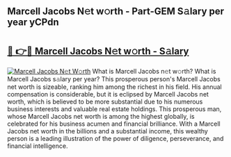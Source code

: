 ## Marcell Jacobs N𝚎t w𝚘rth - Part-GEM S𝚊lary per year yCPdn

# <h2><a href="http://gc1vqw.nevu.top/?p=Marcell+Jacobs">🔗 👉🔴 Marcell Jacobs N𝚎t w𝚘rth - S𝚊lary</a></h2>

[![Marcell Jacobs N𝚎t W𝚘rth](https://i.imgur.com/Oavwk0R.jpeg)](http://gc1vqw.nevu.top/?p=Marcell+Jacobs)
What is Marcell Jacobs n𝚎t w𝚘rth? What is Marcell Jacobs s𝚊lary per year?
This prosperous person's Marcell Jacobs net worth is sizeable, ranking him among the richest in his field. His annual compensation is considerable, but it is eclipsed by Marcell Jacobs net worth, which is believed to be more substantial due to his numerous business interests and valuable real estate holdings. This prosperous man, whose Marcell Jacobs net worth is among the highest globally, is celebrated for his business acumen and financial brilliance. With a Marcell Jacobs net worth in the billions and a substantial income, this wealthy person is a leading illustration of the power of diligence, perseverance, and financial intelligence.
